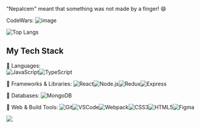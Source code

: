 "Nepalcem" meant that something was not made by a finger! 😄

CodeWars: ![image](https://www.codewars.com/users/MarkWar/badges/large)

![Top Langs](https://github-readme-stats.vercel.app/api/top-langs/?username=nepalcem&layout=compact)

## My Tech Stack  
📌 Languages:  
![JavaScript](https://img.shields.io/badge/JavaScript-F7DF1E?style=for-the-badge&logo=javascript&logoColor=black)![TypeScript](https://img.shields.io/badge/TypeScript-3178C6?style=for-the-badge&logo=typescript&logoColor=white)  

📌 Frameworks & Libraries:
![React](https://img.shields.io/badge/React-20232A?style=for-the-badge&logo=react&logoColor=61DAFB)![Node.js](https://img.shields.io/badge/Node.js-43853D?style=for-the-badge&logo=node.js&logoColor=white)![Redux](https://img.shields.io/badge/Redux-764ABC?style=for-the-badge&logo=redux&logoColor=white)![Express](https://img.shields.io/badge/Express-000000?style=for-the-badge&logo=express&logoColor=white)

📌 Databases:
![MongoDB](https://img.shields.io/badge/MongoDB-4EA94B?style=for-the-badge&logo=mongodb&logoColor=white)

📌 Web & Build Tools:
![Git](https://img.shields.io/badge/Git-F05032?style=for-the-badge&logo=git&logoColor=white)![VSCode](https://img.shields.io/badge/VSCode-007ACC?style=for-the-badge&logo=visualstudiocode&logoColor=white)![Webpack](https://img.shields.io/badge/Webpack-8DD6F9?style=for-the-badge&logo=webpack&logoColor=black)![CSS3](https://img.shields.io/badge/CSS3-1572B6?style=for-the-badge&logo=css3&logoColor=white)![HTML5](https://img.shields.io/badge/HTML5-E34F26?style=for-the-badge&logo=html5&logoColor=white)![Figma](https://img.shields.io/badge/Figma-F24E1E?style=for-the-badge&logo=figma&logoColor=white)

![](https://komarev.com/ghpvc/?username=nepalcem&style=plastic)

<!--
**Nepalcem/Nepalcem** is a ✨ _special_ ✨ repository because its `README.md` (this file) appears on your GitHub profile.

Here are some ideas to get you started:
### Hi there 👋
- 🔭 I’m currently working on ...
- 🌱 I’m currently learning ...
- 👯 I’m looking to collaborate on ...
- 🤔 I’m looking for help with ...
- 💬 Ask me about ...
- 📫 How to reach me: ...
- 😄 Pronouns: ...
- ⚡ Fun fact: ...
-->
